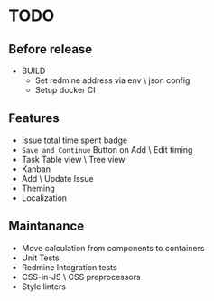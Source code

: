 # TODO

## Before release

* BUILD
    * Set redmine address via env \ json config
    * Setup docker CI


## Features

* Issue total time spent badge
* `Save and Continue` Button on Add \ Edit timing
* Task Table view \ Tree view
* Kanban
* Add \ Update Issue
* Theming
* Localization

## Maintanance

* Move calculation from components to containers
* Unit Tests
* Redmine Integration tests
* CSS-in-JS \ CSS preprocessors
* Style linters